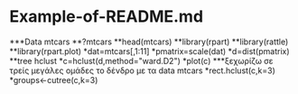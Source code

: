 # Example-of-README.md

***Data mtcars
**?mtcars
**head(mtcars)
**library(rpart)
**library(rattle)
**library(rpart.plot)
*dat=mtcars[,1:11]
*pmatrix=scale(dat)
*d=dist(pmatrix)
**tree hclust
*c=hclust(d,method="ward.D2")
*plot(c)
***ξεχωρίζω σε τρείς μεγάλες ομάδες το δένδρο με τα data mtcars 
*rect.hclust(c,k=3)
*groups<-cutree(c,k=3)

